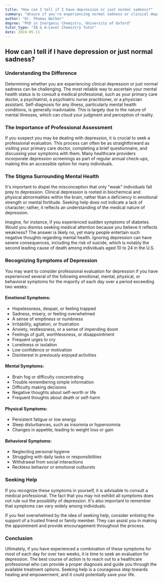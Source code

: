 ```yaml
---
title: "How can I tell if I have depression or just normal sadness?"
summary: "Unsure if you're experiencing normal sadness or clinical depression?  Get checked by a doctor.  Depression is a medical illness and shouldn't be diagnosed yourself. Seek professional help for assessment and treatment options."
author: "Dr. Thomas Walker"
degree: "PhD in Inorganic Chemistry, University of Oxford"
tutor_type: "IB & A-Level Chemistry Tutor"
date: 2024-05-11
---
```


## How can I tell if I have depression or just normal sadness?

### Understanding the Difference

Determining whether you are experiencing clinical depression or just normal sadness can be challenging. The most reliable way to ascertain your mental health status is to consult a medical professional, such as your primary care doctor, a psychiatrist, a psychiatric nurse practitioner, or a physician assistant. Self-diagnosis for any illness, particularly mental health conditions, is generally inadvisable. This is largely due to the nature of mental illnesses, which can cloud your judgment and perception of reality.

### The Importance of Professional Assessment

If you suspect you may be dealing with depression, it is crucial to seek a professional evaluation. This process can often be as straightforward as visiting your primary care doctor, completing a brief questionnaire, and discussing your symptoms with them. Many healthcare providers incorporate depression screenings as part of regular annual check-ups, making this an accessible option for many individuals.

### The Stigma Surrounding Mental Health

It's important to dispel the misconception that only "weak" individuals fall prey to depression. Clinical depression is rooted in biochemical and physical abnormalities within the brain, rather than a deficiency in emotional strength or mental fortitude. Seeking help does not indicate a lack of character; rather, it reflects an understanding of the medical nature of depression. 

Imagine, for instance, if you experienced sudden symptoms of diabetes. Would you dismiss seeking medical attention because you believe it reflects weakness? The answer is likely no, yet many people entertain such negative thoughts regarding mental health. Ignoring depression can have severe consequences, including the risk of suicide, which is notably the second leading cause of death among individuals aged $10$ to $24$ in the U.S. 

### Recognizing Symptoms of Depression

You may want to consider professional evaluation for depression if you have experienced several of the following emotional, mental, physical, or behavioral symptoms for the majority of each day over a period exceeding two weeks:

#### Emotional Symptoms:
- Hopelessness, despair, or feeling trapped
- Sadness, misery, or feeling overwhelmed
- A sense of emptiness or numbness
- Irritability, agitation, or frustration
- Anxiety, restlessness, or a sense of impending doom
- Feelings of guilt, worthlessness, or disappointment
- Frequent urges to cry
- Loneliness or isolation
- Low confidence or motivation
- Disinterest in previously enjoyed activities

#### Mental Symptoms:
- Brain fog or difficulty concentrating
- Trouble remembering simple information
- Difficulty making decisions
- Negative thoughts about self-worth or life
- Frequent thoughts about death or self-harm

#### Physical Symptoms:
- Persistent fatigue or low energy
- Sleep disturbances, such as insomnia or hypersomnia
- Changes in appetite, leading to weight loss or gain

#### Behavioral Symptoms:
- Neglecting personal hygiene
- Struggling with daily tasks or responsibilities
- Withdrawal from social interactions
- Reckless behavior or emotional outbursts

### Seeking Help

If you recognize these symptoms in yourself, it is advisable to consult a medical professional. The fact that you may not exhibit all symptoms does not rule out the possibility of depression. It's also important to remember that symptoms can vary widely among individuals. 

If you feel overwhelmed by the idea of seeking help, consider enlisting the support of a trusted friend or family member. They can assist you in making the appointment and provide encouragement throughout the process.

### Conclusion

Ultimately, if you have experienced a combination of these symptoms for most of each day for over two weeks, it is time to seek an evaluation for depression. The best course of action is to reach out to a healthcare professional who can provide a proper diagnosis and guide you through the available treatment options. Seeking help is a courageous step towards healing and empowerment, and it could potentially save your life.
    